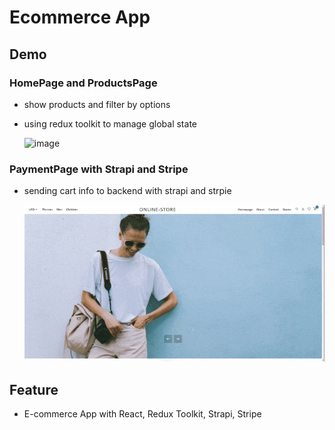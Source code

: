 # Ecommerce App

## Demo

### HomePage and ProductsPage

- show products and filter by options
- using redux toolkit to manage global state

  ![image](https://github.com/Hsiaok-225/Ecommerce-app/blob/main/src/assets/demo/store-view.gif)

### PaymentPage with Strapi and Stripe

- sending cart info to backend with strapi and strpie

  ![image](https://github.com/Hsiaok-225/Ecommerce-app/blob/main/src/assets/demo/store-pay.gif)

## Feature

- E-commerce App with React, Redux Toolkit, Strapi, Stripe
